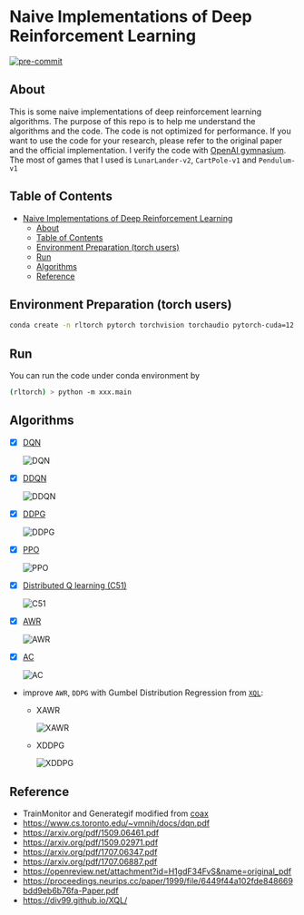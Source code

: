 # Naive Implementations of Deep Reinforcement Learning

[![pre-commit](https://img.shields.io/badge/pre--commit-enabled-brightgreen?logo=pre-commit&logoColor=white)](https://github.com/pre-commit/pre-commit)

## About

This is some naive implementations of deep reinforcement learning algorithms. The purpose of this repo is to help me understand the algorithms and the code. The code is not optimized for performance. If you want to use the code for your research, please refer to the original paper and the official implementation. I verify the code with [OpenAI gymnasium](https://github.com/Farama-Foundation/Gymnasiu). The most of games that I used is `LunarLander-v2`, `CartPole-v1` and `Pendulum-v1`

<!-- ## Enviornment Preparation

- common lib

  ```bash
  conda install jupyter pandas colorama pylint yapf seaborn scipy scikit-learn tqdm tensorboardx==2.5.* tensorboard==2.* pillow -y -c conda-forge
  ```

- gymnasium
  - install gymnasium

    ```bash
    conda install gymnasium pyglet pygame gymnasium-box2d -c conda-forge
    ```

- gymnasium + pytorch

  ```bash
  conda install pytorch torchvision torchaudio -c pytorch
  ```

- gymnasium + TF2

  ```bash
  conda install tensorflow -c conda-forge
  ```

- gymnasium + jax

  ```bash
  conda install jax chex optax dm-haiku jaxlib Jraph -c conda-forge
  pip install coax
  ``` -->

## Table of Contents

- [Naive Implementations of Deep Reinforcement Learning](#naive-implementations-of-deep-reinforcement-learning)
  - [About](#about)
  - [Table of Contents](#table-of-contents)
  - [Environment Preparation (torch users)](#environment-preparation-torch-users)
  - [Run](#run)
  - [Algorithms](#algorithms)
  - [Reference](#reference)

## Environment Preparation (torch users)

```bash
conda create -n rltorch pytorch torchvision torchaudio pytorch-cuda=12.1 gymnasium pyglet pygame gymnasium-box2d colorama pylint yapf tqdm 'tensorboardx>=2.5.0' 'tensorboard>2.0' pillow matplotlib scipy seaborn ipykernel -c conda-forge -c pytorch -c nvidia
```

## Run

You can run the code under conda environment by

```bash
(rltorch) > python -m xxx.main
```

## Algorithms

- [x] [DQN](https://www.cs.toronto.edu/~vmnih/docs/dqn.pdf)

  ![DQN](DQN/DQNAgent_200.gif)

- [x] [DDQN](https://arxiv.org/pdf/1509.06461.pdf)

  ![DDQN](DDQN/DDQNAgent_100.gif)

- [x] [DDPG](https://arxiv.org/pdf/1509.02971.pdf)

  ![DDPG](DDPG/DDPGAgent_200.gif)

- [x] [PPO](https://arxiv.org/pdf/1707.06347.pdf)

  ![PPO](PPO/PPOAgent_200.gif)

- [x] [Distributed Q learning (C51)](https://arxiv.org/pdf/1707.06887.pdf)

  ![C51](C51/C51Agent_100.gif)

- [x] [AWR](https://openreview.net/attachment?id=H1gdF34FvS&name=original_pdf)

  ![AWR](AWR/AWRAgent_200.gif)

- [x] [AC](https://proceedings.neurips.cc/paper/1999/file/6449f44a102fde848669bdd9eb6b76fa-Paper.pdf)

  ![AC](AC/A2CAgent_600.gif)

- improve `AWR`, `DDPG` with Gumbel Distribution Regression from [`XQL`](https://div99.github.io/XQL):
  - XAWR

    ![XAWR](XAWR/XAWRAgent_100.gif)

  - XDDPG

    ![XDDPG](XDDPG/XDDPGAgent_200.gif)

## Reference

- TrainMonitor and Generategif modified from [coax](https://github.com/coax-dev/coax)
- https://www.cs.toronto.edu/~vmnih/docs/dqn.pdf
- https://arxiv.org/pdf/1509.06461.pdf
- https://arxiv.org/pdf/1509.02971.pdf
- https://arxiv.org/pdf/1707.06347.pdf
- https://arxiv.org/pdf/1707.06887.pdf
- https://openreview.net/attachment?id=H1gdF34FvS&name=original_pdf
- https://proceedings.neurips.cc/paper/1999/file/6449f44a102fde848669bdd9eb6b76fa-Paper.pdf
- https://div99.github.io/XQL/
